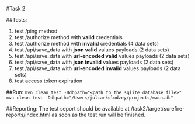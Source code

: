 #Task 2

##Tests:
1. test /ping method
2. test /authorize method with **valid** credentials
3. test /authorize method with **invalid** credentials (4 data sets)
4. test /api/save_data with **json valid** values payloads (2 data sets)
5. test /api/save_data with **url-encoded valid** values payloads (2 data sets)
6. test /api/save_data with **json invalid** values payloads (2 data sets)
7. test /api/save_data with **url-encoded invalid** values payloads (2 data sets)
8. test access token expiration

##Run:
`mvn clean test -Ddbpath="<path to the sqlite database file>"`
`mvn clean test -Ddbpath="/Users/juliankolodzey/projects/main.db"`

##Reporting:
The test seport should be available at /task2/target/surefire-reports/index.html as soon as the test run will be finished.